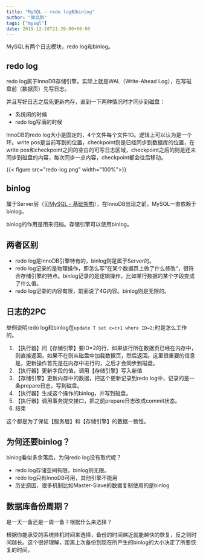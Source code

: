 ```yaml
---
title: "MySQL - redo log和binlog"
author: "颇忒脱"
tags: ["mysql"]
date: 2019-12-18T21:39:00+08:00
---
```


<!--more-->

MySQL有两个日志模块，redo log和binlog。

## redo log

redo log属于InnoDB存储引擎。实际上就是WAL（Write-Ahead Log），在写磁盘前（数据页）先写日志。

并且写好日志之后先更新内存，直到一下两种情况时才同步到磁盘：

* 系统闲的时候
* redo log写满的时候

InnoDB的redo log大小是固定的，4个文件每个文件1G。逻辑上可以认为是一个环。write pos是当前写到的位置，checkpoint则是已经同步到数据库的位置，在write pos和checkpoint之间的空白的可写日志区域，checkpoint之后的则是还未同步到磁盘的内容，每次同步一点内容，checkpoint都会往后移动。

{{< figure src="redo-log.png" width="100%">}}

## binlog

属于Server层（见[MySQL - 基础架构](../basic-arch)），在InnoDB出现之前，MySQL一直依赖于binlog。

binlog的作用是用来归档。存储引擎可以使用binlog。

## 两者区别

* redo log是InnoDB引擎特有的，binlog则是属于Server的。
* redo log记录的是物理操作，即怎么写“在某个数据页上做了什么修改“，很符合存储引擎的特点。binlog记录的是逻辑操作，比如某行数据的某个字段变成了什么值。
* redo log记录的内容有限，前面说了4G内容。binlog则是无限的。

## 日志的2PC

举例说明redo log和binlog在`update T set c=c+1 where ID=2;`时是怎么工作的。

1. 【执行器】问【存储引擎】要ID=2的行，如果该行所在数据页已经在内存中，则直接返回，如果不在则从磁盘中加载数据页，然后返回。这里很重要的信息是，更新操作首先是在内存中进行的，之后才会同步到磁盘。
2. 【执行器】更新字段的值，调用【存储引擎】写入新值
3. 【存储引擎】更新内存中的数据，把这个更新记录到redo log中，记录的是一条prepare日志，写到磁盘。
4. 【执行器】生成这个操作的binlog，并写到磁盘。
5. 【执行器】调用事务提交接口，把之前prepare日志改成commit状态。
6. 结束

这个都是为了保证【服务层】和【存储引擎】的数据一致性。

## 为何还要binlog？

binlog看似多余落后，为何redo log没有取代呢？

* redo log存储空间有限，binlog则无限。
* redo log只有InnoDB可用，其他引擎不能用
* 历史原因，很多机制比如Master-Slave的数据复制使用的是binlog

## 数据库备份周期？

是一天一备还是一周一备？根据什么来选择？

根据你能承受的系统挂机时间来选择，备份的时间越近就能越快的恢复，反之则时间越长。这个很好理解，距离上次备份到现在所产生的binlog的大小决定了所要恢复的时间。